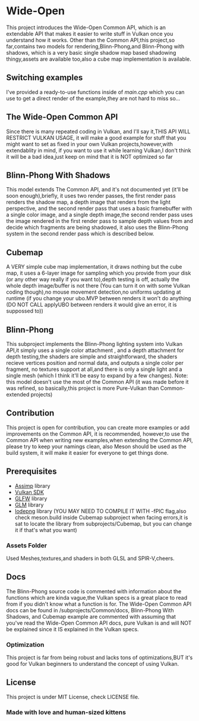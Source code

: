 # Wide-Open
This project introduces the Wide-Open Common API, which is an extendable API that makes it easier to write stuff in Vulkan once you understand how it works.
Other than the Common API,this project,so far,contains two models for rendering,Blinn-Phong,and Blinn-Phong with shadows, which is a very basic single shadow map based shadowing thingy,assets are available too,also a cube map implementation is available.
## Switching examples
I've provided a ready-to-use functions inside of *main.cpp* which you can use to get a direct render of the example,they are not hard to miss so...
## The Wide-Open Common API
Since there is many repeated coding in Vulkan, and I'll say it,THIS API WILL RESTRICT VULKAN USAGE, it will make a good example for stuff that you might want to set as fixed in your own Vulkan projects,however,with extendablity in mind, if you want to use it while learning Vulkan,I don't think it will be a bad idea,just keep on mind that it is NOT optimized so far
## Blinn-Phong With Shadows
This model extends The Common API, and it's not documented yet (it'll be soon enough),briefly, it uses two render passes, the first render pass renders the shadow map, a depth image that renders from the light perspective, and the second render pass that uses a basic framebuffer with a single color image, and a single depth image,the second render pass uses the image rendered in the first render pass to sample depth values from and decide which fragments are being shadowed, it also uses the Blinn-Phong system in the second render pass which is described below.
## Cubemap
A VERY simple cube map implementation, it draws nothing but the cube map, it uses a 6-layer image for sampling which you provide from your disk (or any other way really if you want to),depth testing is off, actually the whole depth image/buffer is not there (You can turn it on with some Vulkan coding though),no mouse movement detection,no uniforms updating at runtime (if you change your ubo.MVP between renders it won't do anything (DO NOT CALL applyUBO between renders it would give an error, it is suppossed to))
## Blinn-Phong
This subproject implements the Blinn-Phong lighting system into Vulkan API,it simply uses a single color attachment , and a depth attachment for depth testing,the shaders are simple and straightforward, the shaders recieve vertices position and normal data, and outputs a single color per fragment, no textures support at all,and there is only a single light and a single mesh (which I think it'll be easy to expand by a few changes).
Note: this model doesn't use the most of the Common API (it was made before it was refined, so basically,this project is more Pure-Vulkan than Common-extended projects)
## Contribution
This project is open for contribution, you can create more examples or add improvements on the Common API, it is recommended, however,to use the Common API when writing new examples,when extending the Common API, please try to keep your namings clean, also Meson should be used as the build system, it will make it easier for everyone to get things done.
## Prerequisites
- [Assimp](https://www.assimp.org/) library
- [Vulkan SDK](vulkan.org)
- [GLFW](https://www.glfw.org/) library
- [GLM](https://github.com/g-truc/glm) library
- [lodepng](https://lodev.org/lodepng/) library (YOU MAY NEED TO COMPILE IT WITH -fPIC flag,also check meson.build inside Cubemap subproject when facing errors,it is sat to locate the library from subprojects/Cubemap, but you can change it if that's what you want)
### Assets Folder
Used Meshes,textures,and shaders in both GLSL and SPIR-V,cheers.
## Docs
The Blinn-Phong source code is commented with information about the functions which are kinda vague,the Vulkan specs is a great place to read from if you didn't know what a function is for.
The Wide-Open Common API docs can be found in /subprojects/Common/docs, Blinn-Phong With Shadows, and Cubemap example are commented with assuming that you've read the Wide-Open Common API docs, pure Vulkan is and will NOT be explained since it IS explained in the Vulkan specs.
### Optimization
This project is far from being robust and lacks tons of optimizations,BUT it's good for Vulkan beginners to understand the concept of using Vulkan.
## License
This project is under MIT License, check LICENSE file.
### Made with love and human-sized kittens